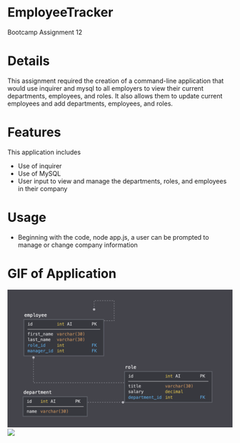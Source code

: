 # EmployeeTracker
Bootcamp Assignment 12

# Details 
This assignment required the creation of a command-line application that would use inquirer and mysql to all employers to view their current departments, employees, and roles. It also allows them to update current employees and add departments, employees, and roles.

# Features
This application includes 
- Use of inquirer
- Use of MySQL 
- User input to view and manage the departments, roles, and employees in their company  

# Usage 
- Beginning with the code, node app.js, a user can be prompted to manage or change company information

# GIF of Application
![](assets/example.png)
![](assets/gif.gif)
 
